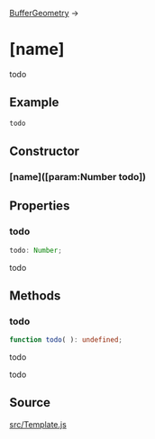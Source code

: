 [BufferGeometry](en\core\BufferGeometry.html) →

# [name]

todo

## Example

  
```ts  
todo  
```  

## Constructor

### [name]([param:Number todo])

## Properties

### todo

  
  
```ts  
todo: Number;  
```  

todo

## Methods

### todo

  
  
```ts  
function todo( ): undefined;  
```  

todo

todo

## Source

<a
href="https://github.com/mrdoob/three.js/blob/master/src/Template.js">src/Template.js</a>

